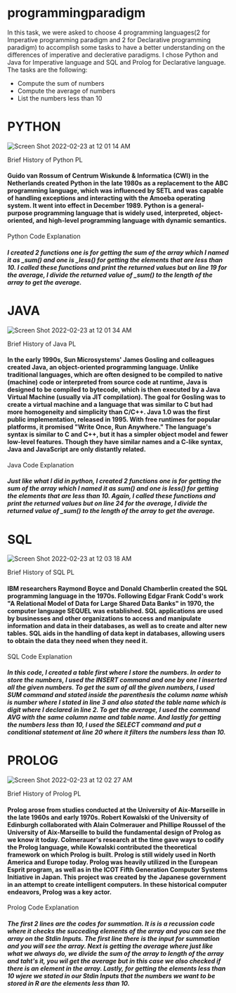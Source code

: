 # programmingparadigm
In this task, we were asked to choose 4 programming languages(2 for Imperative programming paradigm and 2 for Declarative programming paradigm) to accomplish some tasks to have a better understanding on the differences of imperative and declerative paradigms. I chose Python and Java for Imperative language and SQL and Prolog for Declarative language. The tasks are the following:
- Compute the sum of numbers
- Compute the average of numbers
- List the numbers less than 10

# PYTHON
![Screen Shot 2022-02-23 at 12 01 14 AM](https://user-images.githubusercontent.com/70185585/155171133-d2ea7588-5a2e-46d1-8a95-4bbb6c941277.png)

Brief History of Python PL
####    Guido van Rossum of Centrum Wiskunde & Informatica (CWI) in the Netherlands created Python in the late 1980s as a replacement to the ABC programming language, which was influenced by SETL and was capable of handling exceptions and interacting with the Amoeba operating system. It went into effect in December 1989. Python is a general-purpose programming language that is widely used, interpreted, object-oriented, and high-level programming language with dynamic semantics.


Python Code Explanation
#####    I created 2 functions one is for getting the sum of the array which I named it as _sum() and one is _less() for getting the elements that are less than 10. I called these functions and print the returned values but on line 19 for the average, I divide the returned value of _sum() to the length of the array to get the average.

# JAVA
![Screen Shot 2022-02-23 at 12 01 34 AM](https://user-images.githubusercontent.com/70185585/155172977-ceaa7865-af6d-4784-b455-c7209d6fe58a.png)

Brief History of Java PL
#### In the early 1990s, Sun Microsystems' James Gosling and colleagues created Java, an object-oriented programming language. Unlike traditional languages, which are often designed to be compiled to native (machine) code or interpreted from source code at runtime, Java is designed to be compiled to bytecode, which is then executed by a Java Virtual Machine (usually via JIT compilation).  The goal for Gosling was to create a virtual machine and a language that was similar to C but had more homogeneity and simplicity than C/C++. Java 1.0 was the first public implementation, released in 1995. With free runtimes for popular platforms, it promised "Write Once, Run Anywhere." The language's syntax is similar to C and C++, but it has a simpler object model and fewer low-level features. Though they have similar names and a C-like syntax, Java and JavaScript are only distantly related.

Java Code Explanation
#####  Just like what I did in python, I created 2 functions one is for getting the sum of the array which I named it as sum() and one is less() for getting the elements that are less than 10. Again, I called these functions and print the returned values but on line 24 for the average, I divide the returned value of _sum() to the length of the array to get the average.

# SQL
![Screen Shot 2022-02-23 at 12 03 18 AM](https://user-images.githubusercontent.com/70185585/155176333-86cec405-e83f-4fd2-9552-f3c85ad5bdff.png)

Brief History of SQL PL
#### IBM researchers Raymond Boyce and Donald Chamberlin created the SQL programming language in the 1970s. Following Edgar Frank Codd's work "A Relational Model of Data for Large Shared Data Banks" in 1970, the computer language SEQUEL was established. SQL applications are used by businesses and other organizations to access and manipulate information and data in their databases, as well as to create and alter new tables. SQL aids in the handling of data kept in databases, allowing users to obtain the data they need when they need it.

SQL Code Explanation
##### In this code, I created a table first where I store the numbers. In order to store the numbers, I used the INSERT command and one by one I inserted all the given numbers. To get the sum of all the given numbers, I used SUM command and stated inside the parenthesis the column name whish is number where I stated in line 3 and also stated the table name which is digit where I declared in line 2. To get the average, I used the command AVG with the same column name and table name. And lastly for getting the numbers less than 10, I used the SELECT command and put a conditional statement at line 20 where it filters the numbers less than 10.

# PROLOG
![Screen Shot 2022-02-23 at 12 02 27 AM](https://user-images.githubusercontent.com/70185585/155177385-d21a7576-9d4f-4805-8d15-aa03c0ee57ea.png)

Brief History of Prolog PL
#### Prolog arose from studies conducted at the University of Aix-Marseille in the late 1960s and early 1970s. Robert Kowalski of the University of Edinburgh collaborated with Alain Colmerauer and Phillipe Roussel of the University of Aix-Marseille to build the fundamental design of Prolog as we know it today. Colmerauer's research at the time gave ways to codify the Prolog language, while Kowalski contributed the theoretical framework on which Prolog is built. Prolog is still widely used in North America and Europe today. Prolog was heavily utilized in the European Esprit program, as well as in the ICOT Fifth Generation Computer Systems Initiative in Japan. This project was created by the Japanese government in an attempt to create intelligent computers. In these historical computer endeavors, Prolog was a key actor.

Prolog Code Explanation
##### The first 2 lines are the codes for summation. It is is a recussion code where it checks the succeding elements of the array and you can see the array on the Stdin Inputs. The first line there is the input for summation and you will see the array. Next is getting the average where just like what we always do, we divide the sum of the array to length of the array and taht's it, you wil get the average but in this case we also checked if there is an element in the array. Lastly, for getting the elements less than 10 wjere we stated in our Stdin Inputs that the numbers we want to be stored in R are the elements less than 10.
